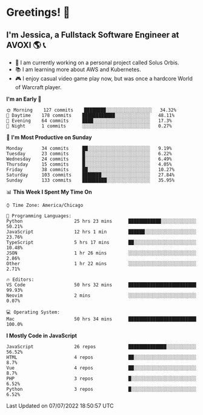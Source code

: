 # Greetings! 🧠

## I'm Jessica, a Fullstack Software Engineer at AVOXI 🌎 📞

- 🌟 I am currently working on a personal project called Solus Orbis.
- 📚 I am learning more about AWS and Kubernetes.
- 🎮 I enjoy casual video game play now, but was once a hardcore World of Warcraft player.

<!--START_SECTION:waka-->
**I'm an Early 🐤** 

```text
🌞 Morning    127 commits    ████████░░░░░░░░░░░░░░░░░   34.32% 
🌆 Daytime    178 commits    ████████████░░░░░░░░░░░░░   48.11% 
🌃 Evening    64 commits     ████░░░░░░░░░░░░░░░░░░░░░   17.3% 
🌙 Night      1 commits      ░░░░░░░░░░░░░░░░░░░░░░░░░   0.27%

```
📅 **I'm Most Productive on Sunday** 

```text
Monday       34 commits     ██░░░░░░░░░░░░░░░░░░░░░░░   9.19% 
Tuesday      23 commits     █░░░░░░░░░░░░░░░░░░░░░░░░   6.22% 
Wednesday    24 commits     █░░░░░░░░░░░░░░░░░░░░░░░░   6.49% 
Thursday     15 commits     █░░░░░░░░░░░░░░░░░░░░░░░░   4.05% 
Friday       38 commits     ██░░░░░░░░░░░░░░░░░░░░░░░   10.27% 
Saturday     103 commits    ███████░░░░░░░░░░░░░░░░░░   27.84% 
Sunday       133 commits    █████████░░░░░░░░░░░░░░░░   35.95%

```


📊 **This Week I Spent My Time On** 

```text
⌚︎ Time Zone: America/Chicago

💬 Programming Languages: 
Python                   25 hrs 23 mins      ████████████░░░░░░░░░░░░░   50.21% 
JavaScript               12 hrs 1 min        ██████░░░░░░░░░░░░░░░░░░░   23.76% 
TypeScript               5 hrs 17 mins       ██░░░░░░░░░░░░░░░░░░░░░░░   10.48% 
JSON                     1 hr 26 mins        ░░░░░░░░░░░░░░░░░░░░░░░░░   2.86% 
Other                    1 hr 22 mins        ░░░░░░░░░░░░░░░░░░░░░░░░░   2.71%

🔥 Editors: 
VS Code                  50 hrs 32 mins      █████████████████████████   99.93% 
Neovim                   2 mins              ░░░░░░░░░░░░░░░░░░░░░░░░░   0.07%

💻 Operating System: 
Mac                      50 hrs 34 mins      █████████████████████████   100.0%

```

**I Mostly Code in JavaScript** 

```text
JavaScript               26 repos            ██████████████░░░░░░░░░░░   56.52% 
HTML                     4 repos             ██░░░░░░░░░░░░░░░░░░░░░░░   8.7% 
Vue                      4 repos             ██░░░░░░░░░░░░░░░░░░░░░░░   8.7% 
PHP                      3 repos             █░░░░░░░░░░░░░░░░░░░░░░░░   6.52% 
Python                   3 repos             █░░░░░░░░░░░░░░░░░░░░░░░░   6.52%

```



 Last Updated on 07/07/2022 18:50:57 UTC
<!--END_SECTION:waka-->

<!--
**jessikuh/jessikuh** is a ✨ _special_ ✨ repository because its `README.md` (this file) appears on your GitHub profile.

Here are some ideas to get you started:

- 🔭 I’m currently working on ...
- 🌱 I’m currently learning ...
- 👯 I’m looking to collaborate on ...
- 🤔 I’m looking for help with ...
- 💬 Ask me about ...
- 📫 How to reach me: ...
- 😄 Pronouns: ...
- ⚡ Fun fact: ...
-->
